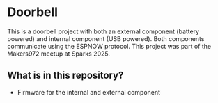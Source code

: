# Doorbell #

This is a doorbell project with both an external component (battery powered) and internal component (USB powered).
Both components communicate using the ESPNOW protocol.
This project was part of the Makers972 meetup at Sparks 2025.

## What is in this repository?

* Firmware for the internal and external component